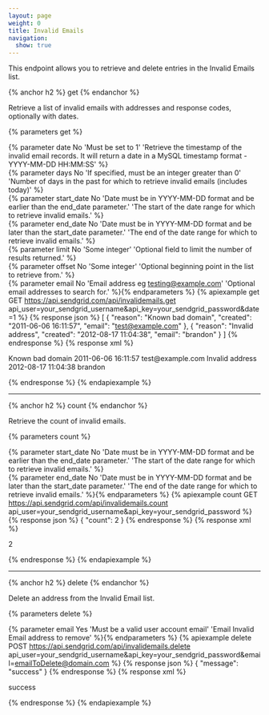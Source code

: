 ```yaml
---
layout: page
weight: 0
title: Invalid Emails
navigation:
  show: true
---
```


This endpoint allows you to retrieve and delete entries in the Invalid Emails list.

{% anchor h2 %}
get 
{% endanchor %}

Retrieve a list of invalid emails with addresses and response codes, optionally with dates.

{% parameters get %} 
  
  {% parameter date No 'Must be set to 1' 'Retrieve the timestamp of the invalid email records. It will return a date in a MySQL timestamp format - YYYY-MM-DD HH:MM:SS' %}  
  {% parameter days No 'If specified, must be an integer greater than 0' 'Number of days in the past for which to retrieve invalid emails (includes today)' %}  
  {% parameter start_date No 'Date must be in YYYY-MM-DD format and be earlier than the end_date parameter.' 'The start of the date range for which to retrieve invalid emails.' %}  
  {% parameter end_date No 'Date must be in YYYY-MM-DD format and be later than the start_date parameter.' 'The end of the date range for which to retrieve invalid emails.' %}  
  {% parameter limit No 'Some integer' 'Optional field to limit the number of results returned.' %}  
  {% parameter offset No 'Some integer' 'Optional beginning point in the list to retrieve from.' %}  
  {% parameter email No 'Email address eg testing@example.com' 'Optional email addresses to search for.' %}{% endparameters %} 
{% apiexample get GET https://api.sendgrid.com/api/invalidemails.get api_user=your_sendgrid_username&api_key=your_sendgrid_password&date=1 %}
  {% response json %}
[
  {
    "reason": "Known bad domain",
    "created": "2011-06-06 16:11:57",
    "email": "test@example.com"
  },
  {
    "reason": "Invalid address",
    "created": "2012-08-17 11:04:38",
    "email": "brandon"
  }
]
  {% endresponse %}
  {% response xml %}
<?xml version="1.0" encoding="ISO-8859-1"?>

<invalidemails>
   <invalidemail>
      <reason>Known bad domain</reason>
      <created>2011-06-06 16:11:57</created>
      <email>test@example.com</email>
   </invalidemail>
   <invalidemail>
      <reason>Invalid address</reason>
      <created>2012-08-17 11:04:38</created>
      <email>brandon</email>
   </invalidemail>
</invalidemails>

  {% endresponse %}
{% endapiexample %}

* * * * *

{% anchor h2 %}
count 
{% endanchor %}

Retrieve the count of invalid emails.

{% parameters count %} 
  
  {% parameter start_date No 'Date must be in YYYY-MM-DD format and be earlier than the end_date parameter.' 'The start of the date range for which to retrieve invalid emails.' %}  
  {% parameter end_date No 'Date must be in YYYY-MM-DD format and be later than the start_date parameter.' 'The end of the date range for which to retrieve invalid emails.' %}{% endparameters %} 
{% apiexample count GET https://api.sendgrid.com/api/invalidemails.count api_user=your_sendgrid_username&api_key=your_sendgrid_password %}
  {% response json %}
{
  "count": 2
}
  {% endresponse %}
  {% response xml %}
<?xml version="1.0" encoding="ISO-8859-1"?>

<result>
   <count>2</count>
   <result> </result>
</result>

  {% endresponse %}
{% endapiexample %}

* * * * *

{% anchor h2 %}
delete 
{% endanchor %}

Delete an address from the Invalid Email list.

{% parameters delete %} 
  
  {% parameter email Yes 'Must be a valid user account email' 'Email Invalid Email address to remove' %}{% endparameters %} 
{% apiexample delete POST https://api.sendgrid.com/api/invalidemails.delete api_user=your_sendgrid_username&api_key=your_sendgrid_password&email=emailToDelete@domain.com %}
  {% response json %}
{
  "message": "success"
}
  {% endresponse %}
  {% response xml %}
<?xml version="1.0" encoding="ISO-8859-1"?>

<result>
   success
   <result> </result>
</result>

  {% endresponse %}
{% endapiexample %}
